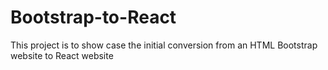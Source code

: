 # Bootstrap-to-React

This project is to show case the initial conversion from an HTML Bootstrap website to React website
